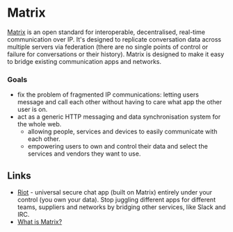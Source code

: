 # Matrix

[Matrix](https://matrix.org) is an open standard for interoperable, decentralised, real-time communication over IP. It's designed to replicate conversation data across multiple servers via federation \(there are no single points of control or failure for conversations or their history\). Matrix is designed to make it easy to bridge existing communication apps and networks.

### Goals

* fix the problem of fragmented IP communications: letting users message and call each other without having to care what app the other user is on.
* act as a generic HTTP messaging and data synchronisation system for the whole web.
  * allowing people, services and devices to easily communicate with each other.
  * empowering users to own and control their data and select the services and vendors they want to use.

## Links

* [Riot](https://about.riot.im/) - universal secure chat app \(built on Matrix\) entirely under your control \(you own your data\). Stop juggling different apps for different teams, suppliers and networks by bridging other services, like Slack and IRC.
* [What is Matrix?](https://matrix.org/docs/guides/faq.html#what-is-matrix)

